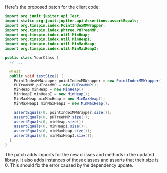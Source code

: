 Here's the proposed patch for the client code:
```java
import org.junit.jupiter.api.Test;
import static org.junit.jupiter.api.Assertions.assertEquals;
import org.tinspin.index.PointIndexMMWrapper;
import org.tinspin.index.phtree.PHTreeMMP;
import org.tinspin.index.util.MinHeap;
import org.tinspin.index.util.MinHeapI;
import org.tinspin.index.util.MinMaxHeap;
import org.tinspin.index.util.MinMaxHeapI;

public class YourClass {
  // ...

  @Test
  public void testSize() {
    PointIndexMMWrapper pointIndexMMWrapper = new PointIndexMMWrapper();
    PHTreeMMP pHTreeMMP = new PHTreeMMP();
    MinHeap minHeap = new MinHeap();
    MinHeapI minHeapI = new MinHeap();
    MinMaxHeap minMaxHeap = new MinMaxHeap();
    MinMaxHeapI minMaxHeapI = new MinMaxHeap();

    assertEquals(0, pointIndexMMWrapper.size());
    assertEquals(0, pHTreeMMP.size());
    assertEquals(0, minHeap.size());
    assertEquals(0, minHeapI.size());
    assertEquals(0, minMaxHeap.size());
    assertEquals(0, minMaxHeapI.size());
  }
}
```
The patch adds imports for the new classes and methods in the updated library. It also adds instances of those classes and asserts that their size is 0. This should fix the error caused by the dependency update.